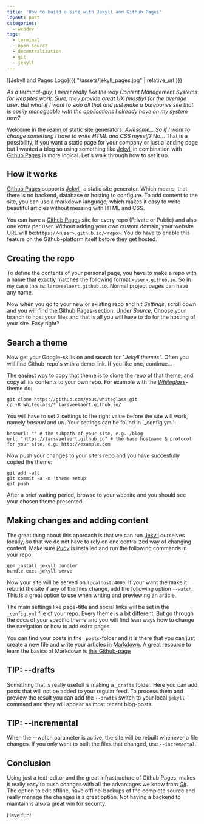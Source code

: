 ```yaml
---
title: 'How to build a site with Jekyll and Github Pages'
layout: post
categories:
  - webdev
tags:
  - terminal
  - open-source
  - decentralization
  - git
  - jekyll
---
```

![Jekyll and Pages Logo]({{ "/assets/jekyll_pages.jpg" | relative_url }})

_As a terminal-guy, I never really like the way Content Management Systems for websites work. Sure, they provide great UX (mostly) for the average user. But what if I want to skip all that and just make a barebones site that is easily manageable with the applications I already have on my system now?_

Welcome in the realm of static site generators. _Awesome... So if I want to change something I have to write HTML and CSS myself?_ No... That is a possibility, if you want a static page for your company or just a landing page but I wanted a blog so using something like [Jekyll](https://jekyllrb.com/) in combination with [Github Pages](https://pages.github.com/) is more logical. Let's walk through how to set it up.

## How it works
[Github Pages](https://pages.github.com/) supports [Jekyll](https://jekyllrb.com/), a static site generator. Which means, that there is no backend, database or hosting to configure. To add content to the site, you can use a markdown language, which makes it easy to write beautiful articles without messing with HTML and CSS.

You can have a [Github Pages](https://pages.github.com/) site for every repo (Private or Public) and also one extra per user. Without adding your own custom domain, your website URL will be:`https://<user>.github.io/<repo>`. You do have to enable this feature on the Github-platform itself before they get hosted.

## Creating the repo
To define the contents of your personal page, you have to make a repo with a name that exactly matches the following format:`<user>.github.io`. So in my case this is: `larsveelaert.github.io`. Normal project pages can have any name.

Now when you go to your new or existing repo and hit _Settings_, scroll down and you will find the Github Pages-section. Under _Source_, Choose your branch to host your files and that is all you will have to do for the hosting of your site. Easy right? 

## Search a theme
Now get your Google-skills on and search for "_Jekyll themes_". Often you will find Github-repo's with a demo link. If you like one, continue...

The easiest way to copy that theme is to clone the repo of that theme, and copy all its contents to your own repo. For example with the _[Whiteglass](https://github.com/yous/whiteglass)_-theme do:
```
git clone https://github.com/yous/whiteglass.git
cp -R whiteglass/* larsveelaert.github.io/

```
You will have to set 2 settings to the right value before the site will work, namely _baseurl_ and _url_. Your settings can be found in `_config.yml':
```
baseurl: "" # the subpath of your site, e.g. /blog
url: "https://larsveelaert.github.io" # the base hostname & protocol for your site, e.g. http://example.com
```

Now push your changes to your site's repo and you have succesfully copied the theme: 
```
git add -all
git commit -a -m 'theme setup'
git push
```

After a brief waiting period, browse to your website and you should see your chosen theme presented.

## Making changes and adding content
The great thing about this approach is that we can run [Jekyll](https://jekyllrb.com/) ourselves locally, so that we do not have to rely on one centralized way of changing content. 
Make sure _[Ruby](https://www.ruby-lang.org/en/)_ is installed and run the following commands in your repo:
```
gem install jekyll bundler
bundle exec jekyll serve
```
Now your site will be served on `localhost:4000`. If your want the make it rebuild the site if any of the files change, add the following option `--watch`. This is a great option to use when writing and previewing an article.

The main settings like page-title and social links will be set in the `_config.yml` file of your repo. Every theme is a bit different. But go through the docs of your specific theme and you will find lean ways how to change the navigation or how to add extra pages.

You can find your posts in the `_posts`-folder and it is there that you can just create a new file and write your articles in [Markdown](https://nl.wikipedia.org/wiki/Markdown). A great resource to learn the basics of Markdown is [this Github-page](https://github.com/adam-p/markdown-here/wiki/Markdown-Cheatsheet)

## TIP: --drafts
Something that is really usefull is making a `_drafts` folder. Here you can add posts that will not be added to your regular feed. To process them and preview the result you can add the `--drafts` switch to your local `jekyll`-command and they will appear as most recent blog-posts.

## TIP: --incremental
When the --watch parameter is active, the site will be rebuilt whenever a file changes. If you only want to built the files that changed, use `--incremental`.

## Conclusion 
Using just a text-editor and the great infrastructure of Github Pages, makes it really easy to push changes with all the advantages we know from _[Git](https://git-scm.com/)_.
The option to edit offline, have offline-backups of the complete source and really manage the changes is a great option. Not having a backend to maintain is also a great win for security.

Have fun! 
